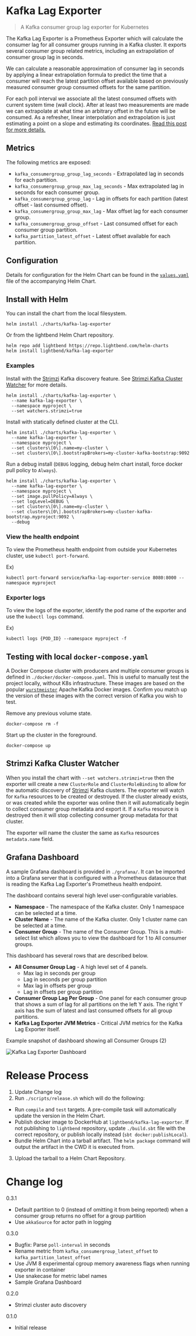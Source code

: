 # Kafka Lag Exporter

> A Kafka consumer group lag exporter for Kubernetes

The Kafka Lag Exporter is a Prometheus Exporter which will calculate the consumer lag for all consumer groups running
in a Kafka cluster.  It exports several consumer group related metrics, including an extrapolation of consumer group
lag in seconds.  

We can calculate a reasonable approximation of consumer lag in seconds by applying a linear extrapolation formula to
predict the time that a consumer will reach the latest partition offset available based on previously measured 
consumer group consumed offsets for the same partition.  

For each poll interval we associate all the latest consumed offsets with current system time (wall clock).  After at 
least two measurements are made we can extrapolate at what time an arbitrary offset in the future will be consumed.  As 
a refresher, linear interpolation and extrapolation is just estimating a point on a slope and estimating its 
coordinates. [Read this post for more details.](https://math.tutorvista.com/calculus/extrapolation.html)

## Metrics

The following metrics are exposed:

* `kafka_consumergroup_group_lag_seconds` - Extrapolated lag in seconds for each partition.
* `kafka_consumergroup_group_max_lag_seconds` - Max extrapolated lag in seconds for each consumer group.
* `kafka_consumergroup_group_lag` - Lag in offsets for each partition (latest offset - last consumed offset).
* `kafka_consumergroup_group_max_lag` - Max offset lag for each consumer group.
* `kafka_consumergroup_group_offset` - Last consumed offset for each consumer group partition.
* `kafka_partition_latest_offset` - Latest offset available for each partition.

## Configuration

Details for configuration for the Helm Chart can be found in the [`values.yaml`](./charts/kafka-lag-exporter/values.yaml)
file of the accompanying Helm Chart.

## Install with Helm

You can install the chart from the local filesystem.

```
helm install ./charts/kafka-lag-exporter
```
Or from the lightbend Helm Chart repository.

```
helm repo add lightbend https://repo.lightbend.com/helm-charts
helm install lightbend/kafka-lag-exporter
```

### Examples

Install with the [Strimzi](https://strimzi.io/) Kafka discovery feature. 
See [Strimzi Kafka Cluster Watcher](#strimzi-kafka-cluster-watcher) for more details.

```
helm install ./charts/kafka-lag-exporter \
  --name kafka-lag-exporter \
  --namespace myproject \
  --set watchers.strimzi=true
```

Install with statically defined cluster at the CLI.

```
helm install ./charts/kafka-lag-exporter \
  --name kafka-lag-exporter \
  --namespace myproject \
  --set clusters\[0\].name=my-cluster \
  --set clusters\[0\].bootstrapBrokers=my-cluster-kafka-bootstrap:9092
```

Run a debug install (`DEBUG` logging, debug helm chart install, force docker pull policy to `Always`).

```
helm install ./charts/kafka-lag-exporter \
  --name kafka-lag-exporter \
  --namespace myproject \
  --set image.pullPolicy=Always \
  --set logLevel=DEBUG \
  --set clusters\[0\].name=my-cluster \
  --set clusters\[0\].bootstrapBrokers=my-cluster-kafka-bootstrap.myproject:9092 \
  --debug
```

### View the health endpoint

To view the Prometheus health endpoint from outside your Kubernetes cluster, use `kubectl port-forward`.

Ex)

```
kubectl port-forward service/kafka-lag-exporter-service 8080:8000 --namespace myproject
```

### Exporter logs

To view the logs of the exporter, identify the pod name of the exporter and use the `kubectl logs` command.

Ex)

```
kubectl logs {POD_ID} --namespace myproject -f
```

## Testing with local `docker-compose.yaml`

A Docker Compose cluster with producers and multiple consumer groups is defined in `./docker/docker-compose.yaml`.  This
is useful to manually test the project locally, without K8s infrastructure.  These images are based on the popular
[`wurstmeister`](https://hub.docker.com/r/wurstmeister/kafka/) Apache Kafka Docker images.  Confirm you match up the 
version of these images with the correct version of Kafka you wish to test.

Remove any previous volume state.

```
docker-compose rm -f
```

Start up the cluster in the foreground.

```
docker-compose up
```

## Strimzi Kafka Cluster Watcher

When you install the chart with `--set watchers.strimzi=true` then the exporter will create a new `ClusterRole` and
`ClusterRoleBinding` to allow for the automatic discovery of [Strimzi](https://strimzi.io/) Kafka clusters.  The exporter will watch for 
`Kafka` resources to be created or destroyed.  If the cluster already exists, or was created while the exporter was 
online then it will automatically begin to collect consumer group metadata and export it.  If a `Kafka` resource is 
destroyed then it will stop collecting consumer group metadata for that cluster.

The exporter will name the cluster the same as `Kafka` resources `metadata.name` field. 

## Grafana Dashboard

A sample Grafana dashboard is provided in `./grafana/`.  It can be imported into a Grafana server that is configured
with a Prometheus datasource that is reading the Kafka Lag Exporter's Prometheus health endpoint.

The dashboard contains several high level user-configurable variables.

* **Namespace** - The namespace of the Kafka cluster.  Only 1 namespace can be selected at a time.
* **Cluster Name** - The name of the Kafka cluster.  Only 1 cluster name can be selected at a time.
* **Consumer Group** - The name of the Consumer Group.  This is a multi-select list which allows you to view the dashboard
for 1 to All consumer groups.

This dashboard has several rows that are described below.

* **All Consumer Group Lag** - A high level set of 4 panels.
  * Max lag in seconds per group
  * Lag in seconds per group partition
  * Max lag in offsets per group
  * Lag in offsets per group partition
* **Consumer Group Lag Per Group** - One panel for each consumer group that shows a sum of lag for all partitions on the 
left Y axis.  The right Y axis has the sum of latest and last consumed offsets for all group partitions.
* **Kafka Lag Exporter JVM Metrics** - Critical JVM metrics for the Kafka Lag Exporter itself.

Example snapshot of dashboard showing all Consumer Groups (2)

![Kafka Lag Exporter Dashboard](../grafana/example_dashboard_snapshot.png)

# Release Process

1. Update Change log
2. Run `./scripts/release.sh` which will do the following:
  * Run `compile` and `test` targets.  A pre-compile task will automatically update the version in the Helm Chart.
  * Publish docker image to DockerHub at `lightbend/kafka-lag-exporter`.  If not publishing to `lightbend` repository, 
     update `./build.sbt` file with the correct repository, or publish locally instead (`sbt docker:publishLocal`).
  * Bundle Helm Chart into a tarball artifact.  The `helm package` command will output the artifact in the CWD it is 
     executed from.
3. Upload the tarball to a Helm Chart Repository.

# Change log

0.3.1

* Default partition to 0 (instead of omitting it from being reported) when a consumer group returns no offset for a 
group partition
* Use `akkaSource` for actor path in logging

0.3.0

* Bugfix: Parse `poll-interval` in seconds
* Rename metric from `kafka_consumergroup_latest_offset` to `kafka_partition_latest_offset`
* Use JVM 8 experimental cgroup memory awareness flags when running exporter in container
* Use snakecase for metric label names
* Sample Grafana Dashboard

0.2.0

* Strimzi cluster auto discovery

0.1.0

* Initial release

